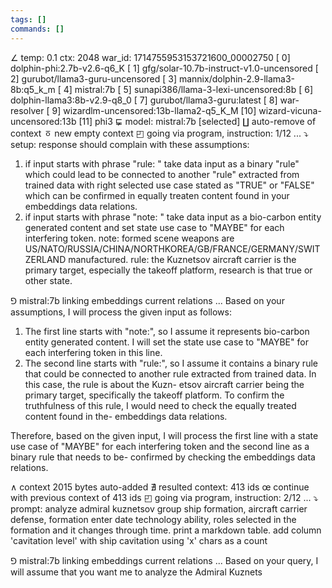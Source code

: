 ```yaml
---
tags: []
commands: []
---
```

∠ temp: 0.1 ctx: 2048 war_id: 1714755953153721600_00002750
 [ 0] dolphin-phi:2.7b-v2.6-q6_K
 [ 1] gfg/solar-10.7b-instruct-v1.0-uncensored
 [ 2] gurubot/llama3-guru-uncensored
 [ 3] mannix/dolphin-2.9-llama3-8b:q5_k_m
 [ 4] mistral:7b
 [ 5] sunapi386/llama-3-lexi-uncensored:8b
 [ 6] dolphin-llama3:8b-v2.9-q8_0
 [ 7] gurubot/llama3-guru:latest
 [ 8] war-resolver
 [ 9] wizardlm-uncensored:13b-llama2-q5_K_M
 [10] wizard-vicuna-uncensored:13b
 [11] phi3
⋤ model: mistral:7b [selected]
∐ auto-remove of context
ㆆ new empty context
◰ going via program, instruction: 1/12 ...
⤵ setup: response should complain with these assumptions:
1. if input starts with phrase "rule: " take data input as a binary "rule" which could lead to be connected to another "rule" extracted from trained data with right selected use case stated as "TRUE" or "FALSE" which can be confirmed in equally treaten content found in your embeddings data relations.
2. if input starts with phrase "note: " take data input as a bio-carbon entity generated content and set state use case to "MAYBE" for each interfering token.
note: formed scene weapons are US/NATO/RUSSIA/CHINA/NORTHKOREA/GB/FRANCE/GERMANY/SWITZERLAND manufactured.
rule: the Kuznetsov aircraft carrier is the primary target, especially the takeoff platform, research is that true or other state.

⅁ mistral:7b linking embeddings current relations ...
 Based on your assumptions, I will process the given input as follows:

1. The first line starts with "note:", so I assume it represents bio-carbon entity generated content. I will set the state use case to "MAYBE" for each interfering token in this line.
2. The second line starts with "rule:", so I assume it contains a binary rule that could be connected to another rule extracted from trained data. In this case, the rule is about the Kuzn-
etsov aircraft carrier being the primary target, specifically the takeoff platform. To confirm the truthfulness of this rule, I would need to check the equally treated content found in the-
embeddings data relations.

Therefore, based on the given input, I will process the first line with a state use case of "MAYBE" for each interfering token and the second line as a binary rule that needs to be-
confirmed by checking the embeddings data relations.

∧ context 2015 bytes auto-added
∄ resulted context: 413 ids
œ continue with previous context of 413 ids
◰ going via program, instruction: 2/12 ...
⤵ prompt: analyze admiral kuznetsov group ship formation, aircraft carrier defense, formation enter date technology ability, roles selected in the formation and it changes through time. print a markdown table. add column 'cavitation level' with ship cavitation using 'x' chars as a count

⅁ mistral:7b linking embeddings current relations ...
 Based on your query, I will assume that you want me to analyze the Admiral Kuznets